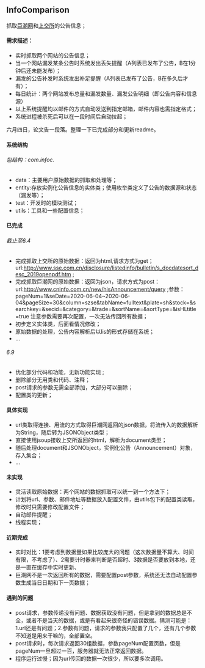 ## InfoComparison
抓取[巨潮网](http://www.cninfo.com.cn/new/commonUrl/pageOfSearch?url=disclosure/list/search&startDate=2020-06-05&endDate=2020-06-05#sse/1)和[上交所](http://www.sse.com.cn/disclosure/listedinfo/announcement/)的公告信息；

#### 需求描述：
- 实时抓取两个网站的公告信息；
- 当一个网站漏发某条公告时系统发出丢失提醒（A列表已发布了公告，B在1分钟后还未能发布）；
- 漏发的公告补发时系统发出补足提醒（A列表已发布了公告，B在多久后才有）；
- 每日统计：两个网站发布总量和漏发数量、漏发公告明细（即公告内容和信息源）
- 以上系统提醒均以邮件的方式自动发送到指定邮箱，邮件内容也需指定格式；
- 系统进程被杀死后可以在一段时间后自动拉起；

六月四日，论文告一段落。整理一下已完成部分和更新readme。

#### 系统结构
###### 包结构：com.infoc.
- data：主要用户原始数据的抓取和处理等；
- entity:存放实例化公告信息的实体类；使用枚举类定义了公告的数据源和状态（漏发等）；
- test：开发时的模块测试；
- utils：工具和一些配置信息；

#### 已完成

######  截止至6.4
- 完成抓取上交所的原始数据：返回为html,请求方式为get；url:http://www.sse.com.cn/disclosure/listedinfo/bulletin/s_docdatesort_desc_2019openpdf.htm ;
- 完成抓取巨潮网的原始数据：返回为json，请求方式为post：
url:http://www.cninfo.com.cn/new/hisAnnouncement/query ;参数：pageNum=1&seDate=2020-06-04~2020-06-04&pageSize=30&column=szse&tabName=fulltext&plate=sh&stock=&searchkey=&secid=&category=&trade=&sortName=&sortType=&isHLtitle=true 注意参数需要再次配置，一次无法传回所有数据；
- 初步定义实体类，后面看情况修改；
- 原始数据的处理，公告内容解析后以lis的形式存储在系统；
- ...

######  6.9
- 优化部分代码和功能，无新功能实现 ;
- 删除部分无用类和代码、注释；
- post请求的参数无需全部添加，大部分可以删除；
- 配置类的更新；


#### 具体实现

- url类取得连接、用流的方式取得巨潮网返回的json数据，将流传入的数据解析为String，随后转为JSONObject类型；
- 直接使用jsoup接收上交所返回的html，解析为document类型；
- 随后处理document和JSONObject，实例化公告（Announcement）对象，存入集合；
- ...

#### 未实现

- 灵活读取原始数据：两个网站的数据抓取可以统一到一个方法下；
- 计划将url、参数、邮件地址等数据放入配置文件，由utils包下的配置类读取，修改时只需要修改配置文件；
- 自动邮件提醒；
- 线程实现；

#### 近期完成
- 实时对比：1要考虑到数据量如果比较庞大的问题（这次数据量不算大、时间有限，不考虑了）、2需要计时器来判断是否超时、3数据是否要放到本地，还是一直在缓存中实时更新、
- 巨潮网不是一次返回所有的数据，需要配置post参数，系统还无法自动配置参数生成当日日期和下一页数据；

#### 遇到的问题
- post请求，参数传递没有问题、数据获取没有问题，但是拿到的数据总是不全，或者不是当天的数据，或是有看起来很奇怪的错误数据。猜测可能是：1.url还是有问题；2.参数有问题，请求的参数我只配置了几个，还有几个参数不知道是用来干嘛的，全部置空。
- post请求时，每次请求返回30组数据，参数pageNum配置页数，但是pageNum一旦超过一百，服务器就无法正常返回数据。
- 程序运行过慢；因为url传回的数据一次很少，所以要多次调用。
